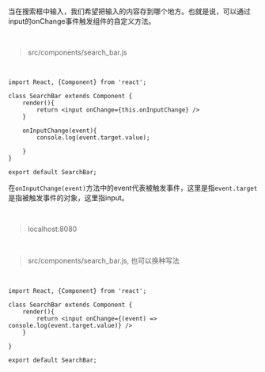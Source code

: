 <br>

当在搜索框中输入，我们希望把输入的内容存到哪个地方。也就是说，可以通过input的onChange事件触发组件的自定义方法。

<br>

> src/components/search_bar.js

<br>

	import React, {Component} from 'react';
	
	class SearchBar extends Component {
	    render(){
	        return <input onChange={this.onInputChange} />
	    }
	        
	    onInputChange(event){
	        console.log(event.target.value);
	        
	    }
	}
	
	export default SearchBar;

在`onInputChange(event)`方法中的event代表被触发事件，这里是指`event.target`是指被触发事件的对象，这里指input。

<br>

> localhost:8080

<br>


> src/components/search_bar.js, 也可以换种写法

<br>

	import React, {Component} from 'react';
	
	class SearchBar extends Component {
	    render(){
	        return <input onChange={(event) => console.log(event.target.value)} />
	    }
	        
	}
	
	export default SearchBar;

<br>


